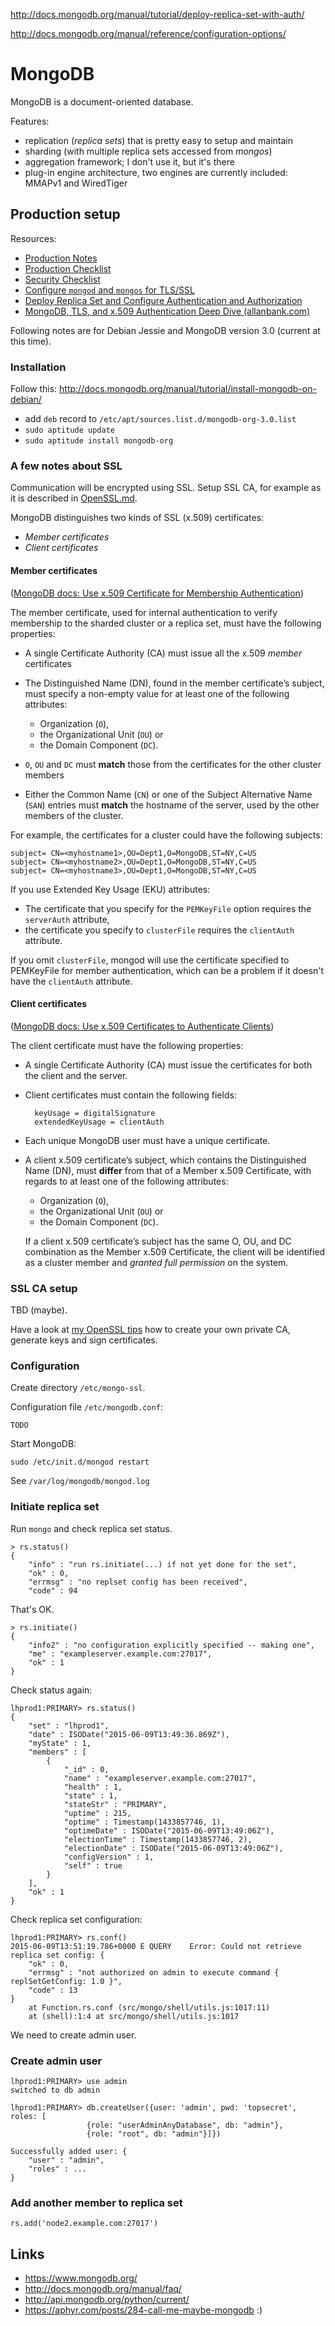 
http://docs.mongodb.org/manual/tutorial/deploy-replica-set-with-auth/

http://docs.mongodb.org/manual/reference/configuration-options/


MongoDB
=======

MongoDB is a document-oriented database.

Features:

- replication (_replica sets_) that is pretty easy to setup and maintain
- sharding (with multiple replica sets accessed from _mongos_)
- aggregation framework; I don't use it, but it's there
- plug-in engine architecture, two engines are currently included: MMAPv1 and WiredTiger


Production setup
----------------

Resources:

- [Production Notes](http://docs.mongodb.org/manual/administration/production-notes/)
- [Production Checklist](http://docs.mongodb.org/manual/administration/production-checklist/)
- [Security Checklist](http://docs.mongodb.org/manual/administration/security-checklist/)
- [Configure `mongod` and `mongos` for TLS/SSL](http://docs.mongodb.org/manual/tutorial/configure-ssl/)
- [Deploy Replica Set and Configure Authentication and Authorization](http://docs.mongodb.org/manual/tutorial/deploy-replica-set-with-auth/)
- [MongoDB, TLS, and x.509 Authentication Deep Dive (allanbank.com)](http://www.allanbank.com/blog/security/tls/x.509/2014/10/13/tls-x509-and-mongodb/)

Following notes are for Debian Jessie and MongoDB version 3.0 (current at this time).


### Installation

Follow this: http://docs.mongodb.org/manual/tutorial/install-mongodb-on-debian/

- add `deb` record to `/etc/apt/sources.list.d/mongodb-org-3.0.list`
- `sudo aptitude update`
- `sudo aptitude install mongodb-org`


### A few notes about SSL

Communication will be encrypted using SSL.
Setup SSL CA, for example as it is described in
[OpenSSL.md](https://github.com/messa/tips/blob/master/OpenSSL.md#make-your-own-ca).

MongoDB distinguishes two kinds of SSL (x.509) certificates:

- _Member certificates_
- _Client certificates_

#### Member certificates

([MongoDB docs: Use x.509 Certificate for Membership Authentication](http://docs.mongodb.org/manual/tutorial/configure-x509-member-authentication/#member-x-509-certificate))

The member certificate, used for internal authentication to verify membership
to the sharded cluster or a replica set, must have the following properties:

- A single Certificate Authority (CA) must issue all the x.509 _member_ certificates

- The Distinguished Name (DN), found in the member certificate’s subject,
  must specify a non-empty value for at least one of the following attributes:

    - Organization (`O`),
    - the Organizational Unit (`OU`) or
    - the Domain Component (`DC`).

- `O`, `OU` and `DC` must __match__ those from the certificates for the other cluster members

- Either the Common Name (`CN`) or one of the Subject Alternative Name (`SAN`) entries
  must __match__ the hostname of the server, used by the other members of the cluster.

For example, the certificates for a cluster could have the following subjects:

    subject= CN=<myhostname1>,OU=Dept1,O=MongoDB,ST=NY,C=US
    subject= CN=<myhostname2>,OU=Dept1,O=MongoDB,ST=NY,C=US
    subject= CN=<myhostname3>,OU=Dept1,O=MongoDB,ST=NY,C=US

If you use Extended Key Usage (EKU) attributes:

- The certificate that you specify for the `PEMKeyFile` option requires the `serverAuth` attribute,
- the certificate you specify to `clusterFile` requires the `clientAuth` attribute.

If you omit `clusterFile`, mongod will use the certificate specified to PEMKeyFile for member authentication,
which can be a problem if it doesn't have the `clientAuth` attribute.


#### Client certificates

([MongoDB docs: Use x.509 Certificates to Authenticate Clients](http://docs.mongodb.org/manual/tutorial/configure-x509-client-authentication/#client-x-509-certificate))

The client certificate must have the following properties:

- A single Certificate Authority (CA) must issue the certificates for both the client and the server.
- Client certificates must contain the following fields:

        keyUsage = digitalSignature
        extendedKeyUsage = clientAuth

- Each unique MongoDB user must have a unique certificate.
- A client x.509 certificate’s subject, which contains the Distinguished Name (DN), must __differ__ from that of a Member x.509 Certificate, with regards to at least one of the following attributes:

    - Organization (`O`),
    - the Organizational Unit (`OU`) or
    - the Domain Component (`DC`).

    If a client x.509 certificate’s subject has the same O, OU, and DC combination as the Member x.509 Certificate, the client will be identified as a cluster member and _granted full permission_ on the system.


### SSL CA setup

TBD (maybe).

Have a look at [my OpenSSL tips](https://github.com/messa/tips/blob/master/OpenSSL.md) how to
create your own private CA, generate keys and sign certificates.


### Configuration


Create directory `/etc/mongo-ssl`.

Configuration file `/etc/mongodb.conf`:

    TODO

Start MongoDB:

    sudo /etc/init.d/mongod restart

See `/var/log/mongodb/mongod.log`


### Initiate replica set

Run `mongo` and check replica set status.

    > rs.status()
    {
        "info" : "run rs.initiate(...) if not yet done for the set",
        "ok" : 0,
        "errmsg" : "no replset config has been received",
        "code" : 94

That's OK.

    > rs.initiate()
    {
        "info2" : "no configuration explicitly specified -- making one",
        "me" : "exampleserver.example.com:27017",
        "ok" : 1
    }

Check status again:

    lhprod1:PRIMARY> rs.status()
    {
        "set" : "lhprod1",
        "date" : ISODate("2015-06-09T13:49:36.869Z"),
        "myState" : 1,
        "members" : [
            {
                "_id" : 0,
                "name" : "exampleserver.example.com:27017",
                "health" : 1,
                "state" : 1,
                "stateStr" : "PRIMARY",
                "uptime" : 215,
                "optime" : Timestamp(1433857746, 1),
                "optimeDate" : ISODate("2015-06-09T13:49:06Z"),
                "electionTime" : Timestamp(1433857746, 2),
                "electionDate" : ISODate("2015-06-09T13:49:06Z"),
                "configVersion" : 1,
                "self" : true
            }
        ],
        "ok" : 1
    }

Check replica set configuration:

    lhprod1:PRIMARY> rs.conf()
    2015-06-09T13:51:19.786+0000 E QUERY    Error: Could not retrieve replica set config: {
        "ok" : 0,
        "errmsg" : "not authorized on admin to execute command { replSetGetConfig: 1.0 }",
        "code" : 13
    }
        at Function.rs.conf (src/mongo/shell/utils.js:1017:11)
        at (shell):1:4 at src/mongo/shell/utils.js:1017

We need to create admin user.


### Create admin user

    lhprod1:PRIMARY> use admin
    switched to db admin

    lhprod1:PRIMARY> db.createUser({user: 'admin', pwd: 'topsecret', roles: [
                     {role: "userAdminAnyDatabase", db: "admin"},
                     {role: "root", db: "admin"}]})

    Successfully added user: {
        "user" : "admin",
        "roles" : ...
    }


### Add another member to replica set

    rs.add('node2.example.com:27017')


Links
-----

- https://www.mongodb.org/
- http://docs.mongodb.org/manual/faq/
- http://api.mongodb.org/python/current/
- https://aphyr.com/posts/284-call-me-maybe-mongodb :)

